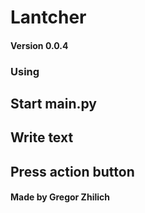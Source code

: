 # Lantcher

#### Version 0.0.4

### Using

## Start main.py
## Write text
## Press action button

#### Made by Gregor Zhilich
